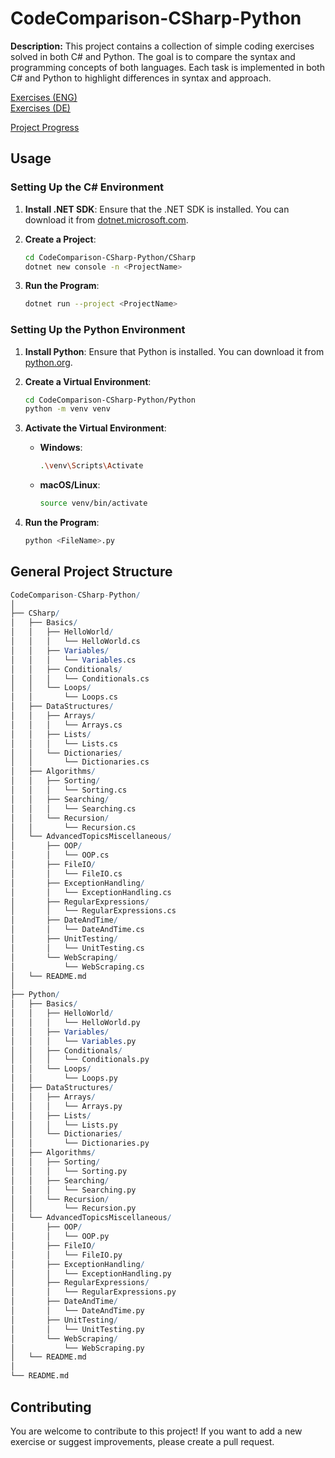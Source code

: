 # CodeComparison-CSharp-Python

**Description:**
This project contains a collection of simple coding exercises solved in both C# and Python. The goal is to compare the syntax and programming concepts of both languages. Each task is implemented in both C# and Python to highlight differences in syntax and approach.

[Exercises (ENG)](./Exercises_EN.md)  
[Exercises (DE)](./Exercises_DE.md)

[Project Progress](https://github.com/vascoalexander/CodeComparison-CSharp-Python/wiki)

## Usage

### Setting Up the C# Environment

1. **Install .NET SDK**: Ensure that the .NET SDK is installed. You can download it from [dotnet.microsoft.com](https://dotnet.microsoft.com/download).

2. **Create a Project**:
   ```sh
   cd CodeComparison-CSharp-Python/CSharp
   dotnet new console -n <ProjectName>
   ```

3. **Run the Program**:
   ```sh
   dotnet run --project <ProjectName>
   ```

### Setting Up the Python Environment

1. **Install Python**: Ensure that Python is installed. You can download it from [python.org](https://www.python.org/).

2. **Create a Virtual Environment**:
   ```sh
   cd CodeComparison-CSharp-Python/Python
   python -m venv venv
   ```

3. **Activate the Virtual Environment**:
   - **Windows**:
     ```sh
     .\venv\Scripts\Activate
     ```
   - **macOS/Linux**:
     ```sh
     source venv/bin/activate
     ```

4. **Run the Program**:
   ```sh
   python <FileName>.py
   ```
## General Project Structure

```mathematica
CodeComparison-CSharp-Python/
│
├── CSharp/
│   ├── Basics/
│   │   ├── HelloWorld/
│   │   │   └── HelloWorld.cs
│   │   ├── Variables/
│   │   │   └── Variables.cs
│   │   ├── Conditionals/
│   │   │   └── Conditionals.cs
│   │   └── Loops/
│   │       └── Loops.cs
│   ├── DataStructures/
│   │   ├── Arrays/
│   │   │   └── Arrays.cs
│   │   ├── Lists/
│   │   │   └── Lists.cs
│   │   └── Dictionaries/
│   │       └── Dictionaries.cs
│   ├── Algorithms/
│   │   ├── Sorting/
│   │   │   └── Sorting.cs
│   │   ├── Searching/
│   │   │   └── Searching.cs
│   │   └── Recursion/
│   │       └── Recursion.cs
│   └── AdvancedTopicsMiscellaneous/
│       ├── OOP/
│       │   └── OOP.cs
│       ├── FileIO/
│       │   └── FileIO.cs
│       ├── ExceptionHandling/
│       │   └── ExceptionHandling.cs
│       ├── RegularExpressions/
│       │   └── RegularExpressions.cs
│       ├── DateAndTime/
│       │   └── DateAndTime.cs
│       ├── UnitTesting/
│       │   └── UnitTesting.cs
│       └── WebScraping/
│           └── WebScraping.cs
│   └── README.md
│
├── Python/
│   ├── Basics/
│   │   ├── HelloWorld/
│   │   │   └── HelloWorld.py
│   │   ├── Variables/
│   │   │   └── Variables.py
│   │   ├── Conditionals/
│   │   │   └── Conditionals.py
│   │   └── Loops/
│   │       └── Loops.py
│   ├── DataStructures/
│   │   ├── Arrays/
│   │   │   └── Arrays.py
│   │   ├── Lists/
│   │   │   └── Lists.py
│   │   └── Dictionaries/
│   │       └── Dictionaries.py
│   ├── Algorithms/
│   │   ├── Sorting/
│   │   │   └── Sorting.py
│   │   ├── Searching/
│   │   │   └── Searching.py
│   │   └── Recursion/
│   │       └── Recursion.py
│   └── AdvancedTopicsMiscellaneous/
│       ├── OOP/
│       │   └── OOP.py
│       ├── FileIO/
│       │   └── FileIO.py
│       ├── ExceptionHandling/
│       │   └── ExceptionHandling.py
│       ├── RegularExpressions/
│       │   └── RegularExpressions.py
│       ├── DateAndTime/
│       │   └── DateAndTime.py
│       ├── UnitTesting/
│       │   └── UnitTesting.py
│       └── WebScraping/
│           └── WebScraping.py
│   └── README.md
│
└── README.md
```
## Contributing

You are welcome to contribute to this project! If you want to add a new exercise or suggest improvements, please create a pull request.
